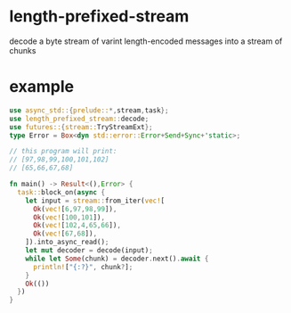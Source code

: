 # length-prefixed-stream

decode a byte stream of varint length-encoded messages into a stream of chunks

# example

``` rust
use async_std::{prelude::*,stream,task};
use length_prefixed_stream::decode;
use futures::{stream::TryStreamExt};
type Error = Box<dyn std::error::Error+Send+Sync+'static>;

// this program will print:
// [97,98,99,100,101,102]
// [65,66,67,68]

fn main() -> Result<(),Error> {
  task::block_on(async {
    let input = stream::from_iter(vec![
      Ok(vec![6,97,98,99]),
      Ok(vec![100,101]),
      Ok(vec![102,4,65,66]),
      Ok(vec![67,68]),
    ]).into_async_read();
    let mut decoder = decode(input);
    while let Some(chunk) = decoder.next().await {
      println!["{:?}", chunk?];
    }
    Ok(())
  })
}
```

